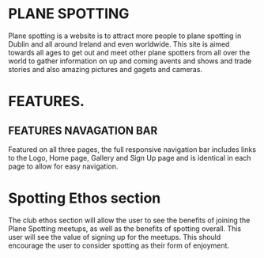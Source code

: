 # PLANE SPOTTING


Plane spotting is a website is to attract more people to plane spotting in Dublin and all around Ireland and even worldwide.
This site is aimed towards all ages to get out and meet other plane spotters from all over the world to gather information on up and coming avents and shows 
and trade stories and also amazing  pictures and gagets and cameras. 




# FEATURES.

## FEATURES NAVAGATION BAR

Featured on all three pages, the full responsive navigation bar includes links to the Logo, Home page, Gallery and Sign Up page and is identical in each page to allow for easy navigation.



 # Spotting Ethos section

 The club ethos section will allow the user to see the benefits of joining the Plane Spotting meetups, as well as the benefits of spotting overall.
This user will see the value of signing up for the  meetups. This should encourage the user to consider spotting as their form of enjoyment.






